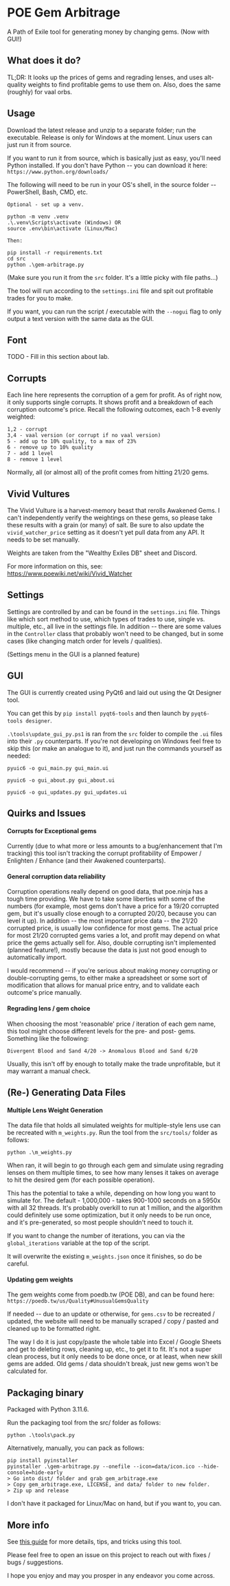 # POE Gem Arbitrage

A Path of Exile tool for generating money by changing gems. (Now with GUI!)

## What does it do?

TL;DR: It looks up the prices of gems and regrading lenses, and uses alt-quality weights to find profitable gems to use them on. Also, does the same (roughly) for vaal orbs.

## Usage
Download the latest release and unzip to a separate folder; run the executable.
Release is only for Windows at the moment. Linux users can just run it from source.

If you want to run it from source, which is basically just as easy, you'll need Python installed. If you don't have Python -- you can download it here: `https://www.python.org/downloads/`

The following will need to be run in your OS's shell, in the source folder -- PowerShell, Bash, CMD, etc.

    Optional - set up a venv.

    python -m venv .venv
    .\.venv\Scripts\activate (Windows) OR
    source .env\bin\activate (Linux/Mac)

    Then:

    pip install -r requirements.txt
    cd src
    python .\gem-arbitrage.py

(Make sure you run it from the `src` folder. It's a little picky with file paths...)

The tool will run according to the `settings.ini` file and spit out profitable trades for you to make.

If you want, you can run the script / executable with the `--nogui` flag to only output a text version with the same data as the GUI.

## Font
TODO - Fill in this section about lab.

## Corrupts
Each line here represents the corruption of a gem for profit. As of right now, it only supports single corrupts.
It shows profit and a breakdown of each corruption outcome's price. Recall the following outcomes, each 1-8 evenly weighted:

    1,2 - corrupt
    3,4 - vaal version (or corrupt if no vaal version)
    5 - add up to 10% quality, to a max of 23%
    6 - remove up to 10% quality
    7 - add 1 level
    8 - remove 1 level

Normally, all (or almost all) of the profit comes from hitting 21/20 gems.

## Vivid Vultures
The Vivid Vulture is a harvest-memory beast that rerolls Awakened Gems. I can't independently verify the weightings on these gems, so please take these results with a grain (or many) of salt.
Be sure to also update the `vivid_watcher_price` setting as it doesn't yet pull data from any API. It needs to be set manually.

Weights are taken from the "Wealthy Exiles DB" sheet and Discord.

For more information on this, see:
https://www.poewiki.net/wiki/Vivid_Watcher

## Settings
Settings are controlled by and can be found in the `settings.ini` file. Things like which sort method to use, which types of trades to use, single vs. multiple, etc., all live in the settings file.
In addition -- there are some values in the `Controller` class that probably won't need to be changed, but in some cases (like changing match order for levels / qualities).

(Settings menu in the GUI is a planned feature)

## GUI
The GUI is currently created using PyQt6 and laid out using the Qt Designer tool.

You can get this by `pip install pyqt6-tools` and then launch by `pyqt6-tools designer`.

`.\tools\update_gui_py.ps1` is ran from the `src` folder to compile the `.ui` files into their `.py` counterparts.
If you're not developing on Windows feel free to skip this (or make an analogue to it), and just run the commands yourself as needed:

`pyuic6 -o gui_main.py gui_main.ui`

`pyuic6 -o gui_about.py gui_about.ui`

`pyuic6 -o gui_updates.py gui_updates.ui`


## Quirks and Issues
#### Corrupts for Exceptional gems
Currently (due to what more or less amounts to a bug/enhancement that I'm tracking) this tool isn't tracking the corrupt profitability of Empower / Enlighten / Enhance (and their Awakened counterparts).

#### General corruption data reliability
Corruption operations really depend on good data, that poe.ninja has a tough time providing. We have to take some liberties with some of the numbers (for example, most gems don't have a price for a 19/20 corrupted gem, but it's usually close enough to a corrupted 20/20, because you can level it up).
In addition -- the most important price data -- the 21/20 corrupted price, is usually low confidence for most gems. The actual price for most 21/20 corrupted gems varies a lot, and profit may depend on what price the gems actually sell for.
Also, double corrupting isn't implemented (planned feature!), mostly because the data is just not good enough to automatically import.

I would recommend -- if you're serious about making money corrupting or double-corrupting gems, to either make a spreadsheet or some sort of modification that allows for manual price entry, and to validate each outcome's price manually.

#### Regrading lens / gem choice
When choosing the most 'reasonable' price / iteration of each gem name, this tool might choose different levels for the pre- and post- gems. Something like the following:

`Divergent Blood and Sand 4/20 -> Anomalous Blood and Sand 6/20`

Usually, this isn't off by enough to totally make the trade unprofitable, but it may warrant a manual check. 

## (Re-) Generating Data Files
#### Multiple Lens Weight Generation
The data file that holds all simulated weights for multiple-style lens use can be recreated with `m_weights.py`.
Run the tool from the `src/tools/` folder as follows:

    python .\m_weights.py


When ran, it will begin to go through each gem and simulate using regrading lenses on them multiple times, to see how many lenses it takes on average to hit the desired gem (for each possible operation).

This has the potential to take a while, depending on how long you want to simulate for. The default - 1,000,000 - takes 900-1000 seconds on a 5950x with all 32 threads. It's probably overkill to run at 1 million, and the algorithm could definitely use some optimization, but it only needs to be run once, and it's pre-generated, so most people shouldn't need to touch it.

If you want to change the number of iterations, you can via the `global_iterations` variable at the top of the script.

It will overwrite the existing `m_weights.json` once it finishes, so do be careful.

#### Updating gem weights
The gem weights come from poedb.tw (POE DB), and can be found here: `https://poedb.tw/us/Quality#UnusualGemsQuality`

If needed -- due to an update or otherwise, for `gems.csv` to be recreated / updated, the website will need to be manually scraped / copy / pasted and cleaned up to be formatted right.

The way I do it is just copy/paste the whole table into Excel / Google Sheets and get to deleting rows, cleaning up, etc., to get it to fit. It's not a super clean process, but it only needs to be done once, or at least, when new skill gems are added. Old gems / data shouldn't break, just new gems won't be calculated for.

## Packaging binary
Packaged with Python 3.11.6.

Run the packaging tool from the src/ folder as follows:

    python .\tools\pack.py


Alternatively, manually, you can pack as follows:

    pip install pyinstaller
    pyinstaller .\gem-arbitrage.py --onefile --icon=data/icon.ico --hide-console=hide-early
    > Go into dist/ folder and grab gem_arbitrage.exe
    > Copy gem_arbitrage.exe, LICENSE, and data/ folder to new folder.
    > Zip up and release

I don't have it packaged for Linux/Mac on hand, but if you want to, you can.

## More info
See [this guide](guide.md) for more details, tips, and tricks using this tool.

Please feel free to open an issue on this project to reach out with fixes / bugs / suggestions.

I hope you enjoy and may you prosper in any endeavor you come across.